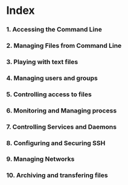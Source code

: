 # Index

### 1. Accessing the Command Line
### 2. Managing Files from Command Line
### 3. Playing with text files
### 4. Managing users and groups
### 5. Controlling access to files
### 6. Monitoring and Managing process
### 7. Controlling Services and Daemons
### 8. Configuring and Securing SSH
### 9. Managing Networks
### 10. Archiving and transfering files
